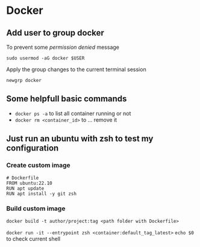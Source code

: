 # Docker

## Add user to group docker

To prevent some *permission denied* message

`sudo usermod -aG docker $USER`

Apply the group changes to the current terminal session

`newgrp docker`

## Some helpfull basic commands

- `docker ps -a` to list all container running or not
- `docker rm <container_id>` to … remove it

## Just run an ubuntu with zsh to test my configuration

### Create custom image
```docker
# Dockerfile
FROM ubuntu:22.10
RUN apt update
RUN apt install -y git zsh
```

### Build custom image
`docker build -t author/project:tag <path folder with Dockerfile>`

`docker run -it --entrypoint zsh <container:default_tag_latest>`
`echo $0` to check current shell
